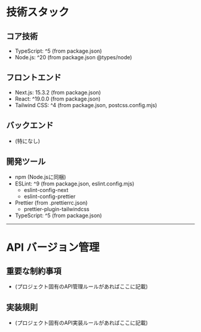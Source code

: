 # 技術スタック

## コア技術
- TypeScript: ^5 (from package.json)
- Node.js: ^20 (from package.json @types/node)

## フロントエンド
- Next.js: 15.3.2 (from package.json)
- React: ^19.0.0 (from package.json)
- Tailwind CSS: ^4 (from package.json, postcss.config.mjs)

## バックエンド
- (特になし)

## 開発ツール
- npm (Node.jsに同梱)
- ESLint: ^9 (from package.json, eslint.config.mjs)
  - eslint-config-next
  - eslint-config-prettier
- Prettier (from .prettierrc.json)
  - prettier-plugin-tailwindcss
- TypeScript: ^5 (from package.json)

---

# API バージョン管理
## 重要な制約事項
- (プロジェクト固有のAPI管理ルールがあればここに記載)

## 実装規則
- (プロジェクト固有のAPI実装ルールがあればここに記載)